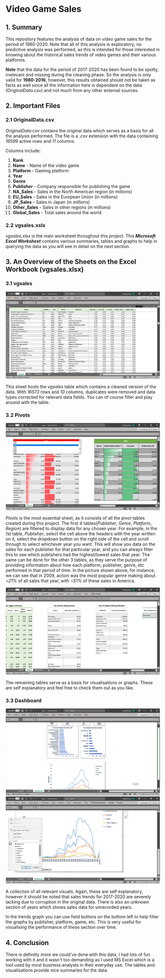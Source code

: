 # Video Game Sales

<style>
    a {
        text-decoration: none
    }
</style>

## 1. Summary

This repository features the analysis of data on video game sales for the period of 1980-2020. Note that all of this analysis is exploratory, no predictive analysis was performed, as this is intended for those interested in knowing about the historical sales trends of video games and their various platforms.

**Note** that the data for the period of 2017-2020 has been found to be spotty, irrelevant and missing during the cleaning phase. So the analysis is only valid for **1980-2016**, however, this results obtained should not be taken as facts as well since all the information here is dependent on the data _([OriginalData.csv](OriginalData.csv))_ and not much from any other external sources.

## 2. Important Files

### 2.1 OriginalData.csv

_[OriginalData.csv](OriginalData.csv)_ contains the original data which serves as a basis for all the analysis performed. The file is a _.csv_ extension with the data containing _16599_ active rows and _11_ columns.

Columns include:

1. **Rank**
2. **Name** - Name of the video game
3. **Platform** - Gaming platform
4. **Year**
5. **Genre**
6. **Publisher** - Company responsible for publishing the game
7. **NA_Sales** - Sales in the North American region (in millions)
8. **EU_Sales** - Sales in the European Union (in millions)
9. **JP_Sales** - Sales in Japan (in millions)
10. **Other_Sales** - Sales in other regions (in millions)
11. **Global_Sales** - Total sales around the world

### 2.2 vgsales.xslx

_[vgsales.xlsx](vgsales.xlsx)_ is the main worksheet throughout this project. This **_Microsoft Excel Worksheet_** contains various summaries, tables and graphs to help in querying the data as you will see in detail on the next section.

## 3. An Overview of the Sheets on the Excel Workbook ([vgsales.xlsx](vgsales.xlsx))

### 3.1 vgsales

![Relative](images/vgsales.png)

This sheet hosts the _vgsales_ table which contains a cleaned version of the data. With _16573_ rows and _10_ columns, duplicates were removed and data types corrected for relevant data fields. You can of course filter and play around with the table.

### 3.2 Pivots

![Relative](images/Pivots0.png)

_Pivots_ is the most essential sheet, as it consists of all the pivot tables created during this project.
The first 4 tables(_Publisher_, _Genre_, _Platform_, _Region_) are filtered to display data for any chosen year.
For example, in the 1st table, _Publisher_, select the cell above the headers with the year written on it, select the dropdown button on the right side of the cell and scroll through to select whichever year you want. This will show you data on the sales for each publisher for that particular year, and you can always filter this to see which publishers had the highest/lowest sales that year.
The same can be done for the other 3 tables, as they serve the purpose of providing information about how each platform, publisher, genre, etc performed in that period of time.
In the picture shown above, for instance, we can see that in 2009, action was the most popular genre making about _~21%_ of all sales that year, with _~51%_ of these sales in America.

![Relative](images/Pivots1.png)

The remaining tables serve as a basis for visualisations or graphs. These are self explanatory and feel free to check them out as you like.

### 3.3 Dashboard

![Relative](images/Dashboard0.png) ![Relative](images/Dashboard1.png)

A collection of all relevant visuals. Again, these are self explanatory, however it should be noted that sales trends for 2017-2020 are severely lacking due to corruption in the original data. There is also an unknown section of years which shows sales data for unrecorded years.

In the trends graph you can use field buttons on the bottom left to help filter the graphs by publisher, platform, game, etc. This is very useful for visualising the performance of these section over time.

## 4. Conclusion

There is definitly more we could've done with this data, I had lots of fun working with it and it wasn't too demanding as I used MS Excel which is a tool used by most business analysts in their everyday use.
The tables and visualisations provide nice summaries for the data.
